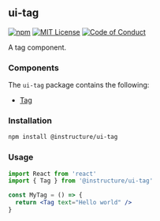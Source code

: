## ui-tag

[![npm][npm]][npm-url]
[![MIT License][license-badge]][license]
[![Code of Conduct][coc-badge]][coc]

A tag component.

### Components

The `ui-tag` package contains the following:

- [Tag](Tag)

### Installation

```sh
npm install @instructure/ui-tag
```

### Usage

```jsx
import React from 'react'
import { Tag } from '@instructure/ui-tag'

const MyTag = () => {
  return <Tag text="Hello world" />
}
```

[npm]: https://img.shields.io/npm/v/@instructure/ui-tag.svg
[npm-url]: https://npmjs.com/package/@instructure/ui-tag
[license-badge]: https://img.shields.io/npm/l/instructure-ui.svg?style=flat-square
[license]: https://github.com/instructure/instructure-ui/blob/master/LICENSE.md
[coc-badge]: https://img.shields.io/badge/code%20of-conduct-ff69b4.svg?style=flat-square
[coc]: https://github.com/instructure/instructure-ui/blob/master/CODE_OF_CONDUCT.md

